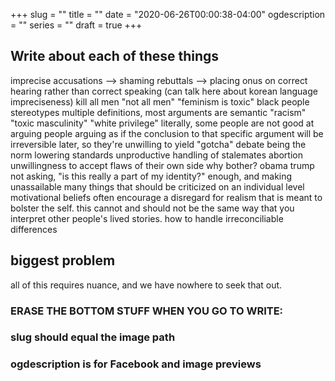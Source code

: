 +++
slug = ""
title = ""
date = "2020-06-26T00:00:38-04:00"
ogdescription = ""
series = ""
draft = true
+++

## Write about each of these things

imprecise accusations --> shaming rebuttals --> placing onus on correct hearing rather than correct speaking (can talk here about korean language impreciseness)
  kill all men
  "not all men"
  "feminism is toxic"
  black people stereotypes
multiple definitions, most arguments are semantic
  "racism"
  "toxic masculinity"
  "white privilege"
literally, some people are not good at arguing
people arguing as if the conclusion to that specific argument will be irreversible later, so they're unwilling to yield
"gotcha" debate being the norm
lowering standards 
unproductive handling of stalemates
  abortion
unwillingness to accept flaws of their own side
  why bother?
  obama
  trump
not asking, "is this really a part of my identity?" enough, and making unassailable many things that should be criticized on an individual level
motivational beliefs often encourage a disregard for realism that is meant to bolster the self. this cannot and should not be the same way that you interpret other people's lived stories. 
how to handle irreconciliable differences

## biggest problem
all of this requires nuance, and we have nowhere to seek that out.



### ERASE THE BOTTOM STUFF WHEN YOU GO TO WRITE:
### slug should equal the image path 
### ogdescription is for Facebook and image previews
 
